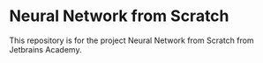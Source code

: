 # Neural Network from Scratch

This repository is for the project Neural Network from Scratch from Jetbrains Academy.